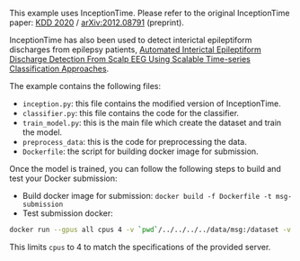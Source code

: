 This example uses InceptionTime. Please refer to the original InceptionTime paper: [KDD 2020](https://link.springer.com/article/10.1007/s10618-020-00710-y) / [arXiv:2012.08791](https://arxiv.org/pdf/1909.04939.pdf) (preprint).

InceptionTime has also been used to detect interictal epileptiform discharges from epilepsy patients, [Automated Interictal Epileptiform Discharge Detection From Scalp EEG Using Scalable Time-series Classification Approaches](https://www.worldscientific.com/doi/10.1142/S0129065723500016).

The example contains the following files:
- `inception.py`: this file contains the modified version of InceptionTime.
- `classifier.py`: this file contains the code for the classifier.
- `train_model.py`: this is the main file which create the dataset and train the model.
- `preprocess_data`: this is the code for preprocessing the data.
- `Dockerfile`: the script for building docker image for submission.

Once the model is trained, you can follow the following steps to build and test your Docker submission:
- Build docker image for submission: `docker build -f Dockerfile -t msg-submission`
- Test submission docker: 
```sh
docker run --gpus all cpus 4 -v `pwd`/../../../../data/msg:/dataset -v `pwd`/submission:/submission msg-submission`
```
This limits `cpus` to 4 to match the specifications of the provided server.